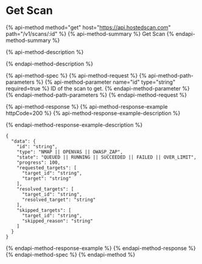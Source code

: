 # Get Scan

{% api-method method="get" host="https://api.hostedscan.com" path="/v1/scans/:id" %}
{% api-method-summary %}
Get Scan
{% endapi-method-summary %}

{% api-method-description %}

{% endapi-method-description %}

{% api-method-spec %}
{% api-method-request %}
{% api-method-path-parameters %}
{% api-method-parameter name="id" type="string" required=true %}
ID of the scan to get.
{% endapi-method-parameter %}
{% endapi-method-path-parameters %}
{% endapi-method-request %}

{% api-method-response %}
{% api-method-response-example httpCode=200 %}
{% api-method-response-example-description %}

{% endapi-method-response-example-description %}

```
{
  "data": {
    "id": "string",
    "type": "NMAP || OPENVAS || OWASP_ZAP",
    "state": "QUEUED || RUNNING || SUCCEEDED || FAILED || OVER_LIMIT",
    "progress": 100,
    "requested_targets": [
      "target_id": "string",
      "target": "string"
    ],
    "resolved_targets": [
      "target_id": "string",
      "resolved_target": "string"
    ],
    "skipped_targets": [
      "target_id": "string",
      "skipped_reason": "string"
    ]
  }
}
```
{% endapi-method-response-example %}
{% endapi-method-response %}
{% endapi-method-spec %}
{% endapi-method %}



